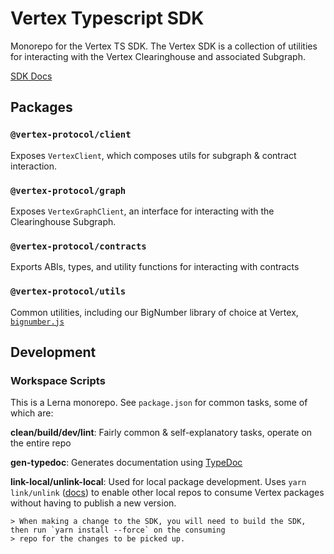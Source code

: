 # Vertex Typescript SDK

Monorepo for the Vertex TS SDK. The Vertex SDK is a collection of utilities
for interacting with the Vertex Clearinghouse and associated Subgraph.

[SDK Docs](https://vertex-protocol.github.io/vertex-sdk)

## Packages

### `@vertex-protocol/client`

Exposes `VertexClient`, which composes utils for subgraph & contract interaction.

### `@vertex-protocol/graph`

Exposes `VertexGraphClient`, an interface for interacting with the Clearinghouse Subgraph.

### `@vertex-protocol/contracts`

Exports ABIs, types, and utility functions for interacting with contracts

### `@vertex-protocol/utils`

Common utilities, including our BigNumber library of choice at
Vertex, [`bignumber.js`](https://mikemcl.github.io/bignumber.js/)

## Development

### Workspace Scripts

This is a Lerna monorepo. See `package.json` for common tasks, some of which are:

**clean/build/dev/lint**: Fairly common & self-explanatory tasks, operate on the entire repo

**gen-typedoc**: Generates documentation using [TypeDoc](https://typedoc.org/)

**link-local/unlink-local**: Used for local package development.
Uses `yarn link/unlink` ([docs](https://classic.yarnpkg.com/en/docs/cli/link))
to enable other local repos to consume Vertex packages without having to publish a new version.

    > When making a change to the SDK, you will need to build the SDK, then run `yarn install --force` on the consuming
    > repo for the changes to be picked up.